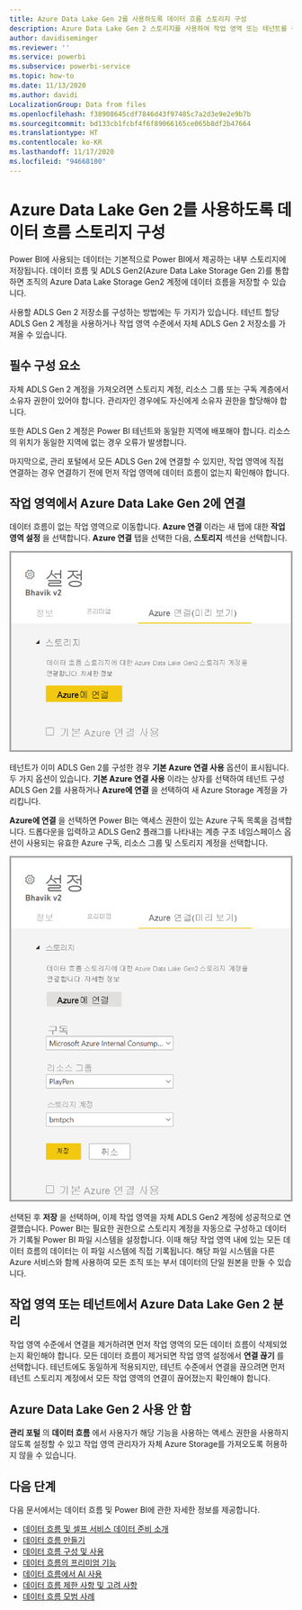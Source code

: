 ```yaml
---
title: Azure Data Lake Gen 2를 사용하도록 데이터 흐름 스토리지 구성
description: Azure Data Lake Gen 2 스토리지를 사용하여 작업 영역 또는 테넌트를 구성하는 방법의 개요
author: davidiseminger
ms.reviewer: ''
ms.service: powerbi
ms.subservice: powerbi-service
ms.topic: how-to
ms.date: 11/13/2020
ms.author: davidi
LocalizationGroup: Data from files
ms.openlocfilehash: f38908645cdf7846d43f97485c7a2d3e9e2e9b7b
ms.sourcegitcommit: bd133cb1fcbf4f6f89066165ce065b8df2b47664
ms.translationtype: HT
ms.contentlocale: ko-KR
ms.lasthandoff: 11/17/2020
ms.locfileid: "94668100"
---
```

# <a name="configuring-dataflow-storage-to-use-azure-data-lake-gen-2"></a>Azure Data Lake Gen 2를 사용하도록 데이터 흐름 스토리지 구성 

Power BI에 사용되는 데이터는 기본적으로 Power BI에서 제공하는 내부 스토리지에 저장됩니다. 데이터 흐름 및 ADLS Gen2(Azure Data Lake Storage Gen 2)를 통합하면 조직의 Azure Data Lake Storage Gen2 계정에 데이터 흐름을 저장할 수 있습니다.

사용할 ADLS Gen 2 저장소를 구성하는 방법에는 두 가지가 있습니다. 테넌트 할당 ADLS Gen 2 계정을 사용하거나 작업 영역 수준에서 자체 ADLS Gen 2 저장소를 가져올 수 있습니다. 

## <a name="pre-requisites"></a>필수 구성 요소

자체 ADLS Gen 2 계정을 가져오려면 스토리지 계정, 리소스 그룹 또는 구독 계층에서 소유자 권한이 있어야 합니다. 관리자인 경우에도 자신에게 소유자 권한을 할당해야 합니다. 

또한 ADLS Gen 2 계정은 Power BI 테넌트와 동일한 지역에 배포해야 합니다. 리소스의 위치가 동일한 지역에 없는 경우 오류가 발생합니다.

마지막으로, 관리 포털에서 모든 ADLS Gen 2에 연결할 수 있지만, 작업 영역에 직접 연결하는 경우 연결하기 전에 먼저 작업 영역에 데이터 흐름이 없는지 확인해야 합니다.

## <a name="connecting-to-an-azure-data-lake-gen-2-at-a-workspace"></a>작업 영역에서 Azure Data Lake Gen 2에 연결
데이터 흐름이 없는 작업 영역으로 이동합니다. **Azure 연결** 이라는 새 탭에 대한 **작업 영역 설정** 을 선택합니다. **Azure 연결** 탭을 선택한 다음, **스토리지** 섹션을 선택합니다.


![Azure에 연결](media/dataflows-azure-data-lake-storage-integration/connect-to-azure.png)
 
테넌트가 이미 ADLS Gen 2를 구성한 경우 **기본 Azure 연결 사용** 옵션이 표시됩니다. 두 가지 옵션이 있습니다. **기본 Azure 연결 사용** 이라는 상자를 선택하여 테넌트 구성 ADLS Gen 2를 사용하거나 **Azure에 연결** 을 선택하여 새 Azure Storage 계정을 가리킵니다. 

**Azure에 연결** 을 선택하면 Power BI는 액세스 권한이 있는 Azure 구독 목록을 검색합니다. 드롭다운을 입력하고 ADLS Gen2 플래그를 나타내는 계층 구조 네임스페이스 옵션이 사용되는 유효한 Azure 구독, 리소스 그룹 및 스토리지 계정을 선택합니다.

![구독 정보](media/dataflows-azure-data-lake-storage-integration/subscription-details-enter.png)
 
선택된 후 **저장** 을 선택하며, 이제 작업 영역을 자체 ADLS Gen2 계정에 성공적으로 연결했습니다. Power BI는 필요한 권한으로 스토리지 계정을 자동으로 구성하고 데이터가 기록될 Power BI 파일 시스템을 설정합니다. 이때 해당 작업 영역 내에 있는 모든 데이터 흐름의 데이터는 이 파일 시스템에 직접 기록됩니다. 해당 파일 시스템을 다른 Azure 서비스와 함께 사용하여 모든 조직 또는 부서 데이터의 단일 원본을 만들 수 있습니다.

## <a name="detaching-azure-data-lake-gen-2-from-a-workspace-or-tenant"></a>작업 영역 또는 테넌트에서 Azure Data Lake Gen 2 분리

작업 영역 수준에서 연결을 제거하려면 먼저 작업 영역의 모든 데이터 흐름이 삭제되었는지 확인해야 합니다. 모든 데이터 흐름이 제거되면 작업 영역 설정에서 **연결 끊기** 를 선택합니다. 테넌트에도 동일하게 적용되지만, 테넌트 수준에서 연결을 끊으려면 먼저 테넌트 스토리지 계정에서 모든 작업 영역의 연결이 끊어졌는지 확인해야 합니다.

## <a name="disabling-azure-data-lake-gen-2"></a>Azure Data Lake Gen 2 사용 안 함

**관리 포털** 의 **데이터 흐름** 에서 사용자가 해당 기능을 사용하는 액세스 권한을 사용하지 않도록 설정할 수 있고 작업 영역 관리자가 자체 Azure Storage를 가져오도록 허용하지 않을 수 있습니다.

## <a name="next-steps"></a>다음 단계
다음 문서에서는 데이터 흐름 및 Power BI에 관한 자세한 정보를 제공합니다.

* [데이터 흐름 및 셀프 서비스 데이터 준비 소개](dataflows-introduction-self-service.md)
* [데이터 흐름 만들기](dataflows-create.md)
* [데이터 흐름 구성 및 사용](dataflows-configure-consume.md)
* [데이터 흐름의 프리미엄 기능](dataflows-premium-features.md)
* [데이터 흐름에서 AI 사용](dataflows-machine-learning-integration.md)
* [데이터 흐름 제한 사항 및 고려 사항](dataflows-features-limitations.md)
* [데이터 흐름 모범 사례](dataflows-best-practices.md)